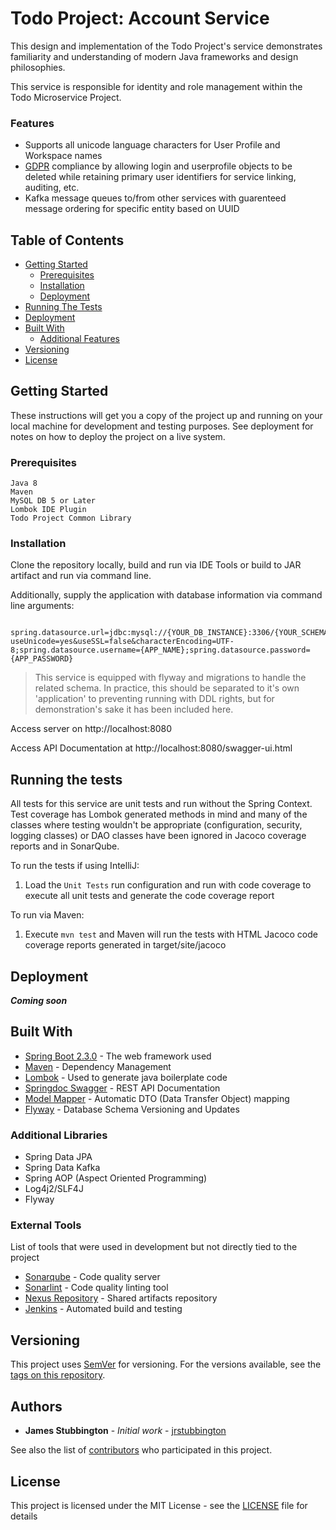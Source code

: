 # Todo Project: Account Service

This design and implementation of the Todo Project's service demonstrates familiarity and understanding of modern
Java frameworks and design philosophies.

This service is responsible for identity and role management within the Todo Microservice 
Project. 


### Features

* Supports all unicode language characters for User Profile and Workspace names
* [GDPR](https://gdpr-info.eu/) compliance by allowing login and userprofile objects to be deleted while retaining 
primary user identifiers for service linking, auditing, etc.
* Kafka message queues to/from other services with guarenteed message ordering for specific entity based on UUID

## Table of Contents

- [Getting Started](#getting-started)
    - [Prerequisites](#prerequisites)
    - [Installation](#Installation)
    - [Deployment](#deployment)
- [Running The Tests](#running-the-tests)
- [Deployment](#deployment)
- [Built With](#built-with)
    - [Additional Features](#additional-features)
- [Versioning](#versioning)
- [License](#license)


## Getting Started

These instructions will get you a copy of the project up and running on your local machine for development and testing purposes. See deployment for notes on how to deploy the project on a live system.



### Prerequisites

```
Java 8
Maven
MySQL DB 5 or Later
Lombok IDE Plugin
Todo Project Common Library
```

### Installation

Clone the repository locally, build and run via IDE Tools or build to JAR artifact and run via command line.

Additionally, supply the application with database information via command line arguments:
```
    spring.datasource.url=jdbc:mysql://{YOUR_DB_INSTANCE}:3306/{YOUR_SCHEMA}?useUnicode=yes&useSSL=false&characterEncoding=UTF-8;spring.datasource.username={APP_NAME};spring.datasource.password={APP_PASSWORD}
```

>This service is equipped with flyway and migrations to handle the related schema. In practice, this should be separated
to it's own 'application' to preventing running with DDL rights, but for demonstration's sake it has been included here.

Access server on http://localhost:8080

Access API Documentation at http://localhost:8080/swagger-ui.html

## Running the tests

All tests for this service are unit tests and run without the Spring Context. 
Test coverage has Lombok generated methods in mind and many of the classes 
where testing wouldn't be appropriate (configuration, security, logging classes) or DAO 
classes have been ignored in Jacoco coverage reports and in SonarQube.

To run the tests if using IntelliJ:

1. Load the `Unit Tests` run configuration and run with code coverage
to execute all unit tests and generate the code coverage report

To run via Maven:

1. Execute `mvn test` and Maven will run the tests with HTML Jacoco code coverage
reports generated in target/site/jacoco


## Deployment

_**Coming soon**_

## Built With

* [Spring Boot 2.3.0](https://spring.io/projects/spring-boot) - The web framework used
* [Maven](https://maven.apache.org/) - Dependency Management
* [Lombok](https://projectlombok.org/) - Used to generate java boilerplate code
* [Springdoc Swagger](https://springdoc.org/) - REST API Documentation
* [Model Mapper](http://modelmapper.org/) - Automatic DTO (Data Transfer Object) mapping
* [Flyway](https://flywaydb.org/) - Database Schema Versioning and Updates

### Additional Libraries
* Spring Data JPA
* Spring Data Kafka
* Spring AOP (Aspect Oriented Programming)
* Log4j2/SLF4J
* Flyway

### External Tools

List of tools that were used in development but not directly tied to the project 

* [Sonarqube](https://www.sonarqube.org/) - Code quality server
* [Sonarlint](https://www.sonarlint.org/) - Code quality linting tool
* [Nexus Repository](https://www.sonatype.com/nexus-repository-oss) - Shared artifacts repository
* [Jenkins](https://www.jenkins.io/) - Automated build and testing

## Versioning

This project uses [SemVer](http://semver.org/) for versioning. For the versions available, see the [tags on this repository](https://github.com/jrstubbington/todo-account-service/tags). 

## Authors

* **James Stubbington** - *Initial work* - [jrstubbington](https://github.com/jrstubbington)

See also the list of [contributors](https://github.com/jrstubbington/Todo-Account-Service/contributors) who participated in this project.

## License

This project is licensed under the MIT License - see the [LICENSE](LICENSE) file for details